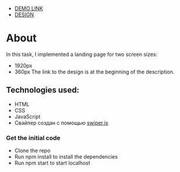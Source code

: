 - [DEMO LINK](https://wfurs0w.github.io/magnise-landing/)
- [DESIGN](https://xd.adobe.com/view/1a2e27b7-fe29-4289-b2f9-b6edeecdb8ce-4f7d/screen/5fe9291f-ad5e-4082-97b1-74a39f2e2edb/)

# About
In this task, I implemented a landing page for two screen sizes:
- 1920px
- 360px
The link to the design is at the beginning of the description.

## Technologies used:
- HTML
- CSS
- JavaScript
- Свайпер создан с помощью [swiper.js](https://swiperjs.com/)

### Get the initial code
- Clone the repo
- Run npm install to install the dependencies
- Run npm start to start localhost

